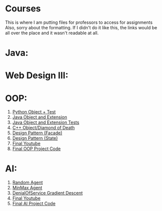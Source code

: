 # Courses
This is where I am putting files for professors to access for assignments
Also, sorry about the formatting. If I didn't do it like this, the links would be all over the place and it wasn't readable at all.

# Java:

# Web Design III:

# OOP:
1. [Python Object + Test](https://github.com/JohnsonClayton/Courses/tree/master/OOP/simpleObjectPy)
2. [Java Object and Extension](https://github.com/JohnsonClayton/Courses/tree/master/OOP/simpleObjectJava/WaterTank.java/src/watertank/java)
3. [Java Object and Extension Tests](https://github.com/JohnsonClayton/Courses/tree/master/OOP/simpleObjectJava/WaterTank.java/test/watertank/java)
4. [C++ Object/Diamond of Death](https://github.com/JohnsonClayton/Courses/tree/master/OOP/C%2B%2B%20Diamond%20of%20Death)
5. [Design Pattern (Facade)](https://github.com/JohnsonClayton/Courses/tree/master/OOP/OOP%20Design%20Patterns/Facade%20Design)
6. [Design Pattern (State)](https://github.com/JohnsonClayton/Courses/tree/master/OOP/OOP%20Design%20Patterns/State%20Design)
7. [Final Youtube](http://youtu.be/ASf9fVi45Uw)
8. [Final OOP Project Code](https://github.com/JohnsonClayton/Courses/tree/master/OOP/OOPFinalProj1)
# AI:
1. [Random Agent](https://github.com/JohnsonClayton/Courses/tree/master/AI/FirstAIPy/RandomAgent.py)
2. [MinMax Agent](https://github.com/JohnsonClayton/Courses/blob/master/AI/FirstAIPy/MinMaxAgent.py)
3. [DenialOfService Gradient Descent](https://github.com/JohnsonClayton/Courses/blob/master/AI/DenialOfService.java)
4. [Final Youtube](http://youtu.be/WN3Bx3G9FuE)
5. [Final AI Project Code](https://github.com/JohnsonClayton/Courses/tree/master/AI/AntiTrader.ipynb)
